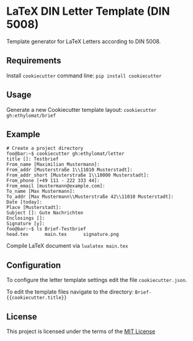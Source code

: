 LaTeX DIN Letter Template (DIN 5008)
====================================

Template generator for LaTeX Letters according to DIN 5008.

Requirements
------------
Install `cookiecutter` command line: `pip install cookiecutter`

Usage
-----
Generate a new Cookiecutter template layout: `cookiecutter gh:ethylomat/brief`    

Example
-------
```console
# Create a project directory
foo@bar:~$ cookiecutter gh:ethylomat/letter
title []: Testbrief
From_name [Maximilian Mustermann]: 
From_addr [Musterstraße 1\\11010 Musterstadt]: 
From_addr_short [Musterstraße 1\\10000 Musterstadt]: 
From_phone [+49 111 - 222 333 44]: 
From_email [mustermann@example.com]: 
To_name [Max Mustermann]: 
To_addr [Max Mustermann\\Musterstraße 42\\11010 Musterstadt]: 
Date [today]: 
Place [Musterstadt]: 
Subject []: Gute Nachrichten
Enclosings []: 
Signature [y]: 
foo@bar:~$ ls Brief-Testbrief
head.tex      main.tex      signature.png
```

Compile LaTeX document via `lualatex main.tex`  

Configuration
-------------
To configure the letter template settings edit the file `cookiecutter.json`.

To edit the template files navigate to the directory: `Brief-{{cookiecutter.title}}`


License
-------
This project is licensed under the terms of the [MIT License](/LICENSE)
